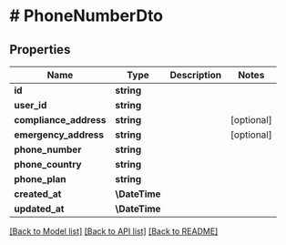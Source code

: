 # # PhoneNumberDto

## Properties

Name | Type | Description | Notes
------------ | ------------- | ------------- | -------------
**id** | **string** |  |
**user_id** | **string** |  |
**compliance_address** | **string** |  | [optional]
**emergency_address** | **string** |  | [optional]
**phone_number** | **string** |  |
**phone_country** | **string** |  |
**phone_plan** | **string** |  |
**created_at** | **\DateTime** |  |
**updated_at** | **\DateTime** |  |

[[Back to Model list]](../../README#models) [[Back to API list]](../../README#endpoints) [[Back to README]](../../README)

